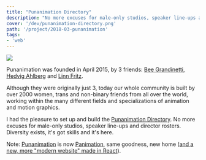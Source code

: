 ```yaml
---
title: "Punanimation Directory"
description: "No more excuses for male-only studios, speaker line-ups and director rosters. Diversity exists, it's got skills and it's here."
cover: '/dev/punanimation-directory.png'
path: '/project/2018-03-punanimation'
tags:
- 'web'
---
```


![](./dev/punanimation-directory.png)

Punanimation was founded in April 2015, by 3 friends: [Bee Grandinetti](https://www.beegrandinetti.com/), [Hedvig Ahlberg](https://vimeo.com/hedvigahlberg) and [Linn Fritz](http://www.linnfritz.com/).

Although they were originally just 3, today our whole community is built by over 2000 women, trans and non-binary friends from all over the world, working within the many different fields and specializations of animation and motion graphics.

I had the pleasure to set up and build the [Punanimation Directory](http://www.punanimation.com). No more excuses for male-only studios, speaker line-ups and director rosters. Diversity exists, it's got skills and it's here.

Note: [Punanimation](http://www.punanimation.com) is now [Panimation](http://www.panimation.tv), same goodness, new home ([and a new, more "modern website" made in React](https://github.com/murilopolese/punanimation-directory)).
